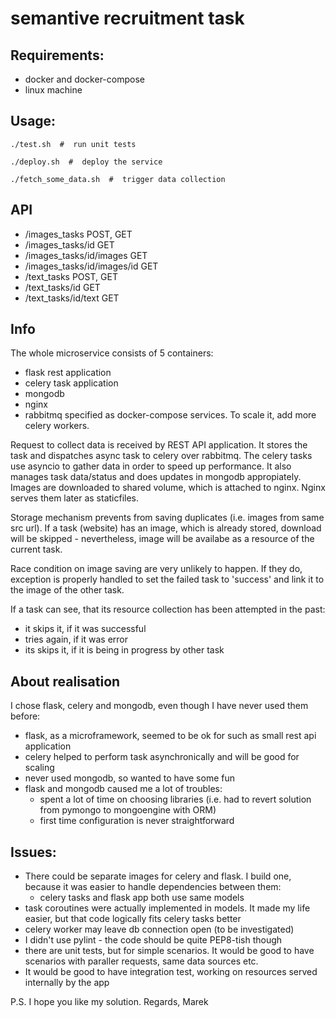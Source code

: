 # semantive recruitment task

## Requirements:
- docker and docker-compose
- linux machine

## Usage:
```
./test.sh  #  run unit tests
```
```
./deploy.sh  #  deploy the service
```
```
./fetch_some_data.sh  #  trigger data collection
```

## API
- /images_tasks  POST, GET
- /images_tasks/id  GET
- /images_tasks/id/images GET
- /images_tasks/id/images/id  GET
- /text_tasks POST, GET
- /text_tasks/id GET
- /text_tasks/id/text GET


## Info
The whole microservice consists of 5 containers:
- flask rest application
- celery task application
- mongodb
- nginx
- rabbitmq
specified as docker-compose services. To scale it, add more celery workers.

Request to collect data is received by REST API application. It stores the task and dispatches async task to celery over rabbitmq.
The celery tasks use asyncio to gather data in order to speed up performance. It also manages task data/status and does 
updates in mongodb appropiately. 
Images are downloaded to shared volume, which is attached to nginx. Nginx serves them later as staticfiles.

Storage mechanism prevents from saving duplicates (i.e. images from same src url).
If a task (website) has an image, which is already stored, download will be skipped - nevertheless, image will be availabe as a resource of the current task. 

Race condition on image saving are very unlikely to happen. 
If they do, exception is properly handled to set the failed task to 'success' and link it to the image of the other task.

If a task can see, that its resource collection has been attempted in the past:
 - it skips it, if it was successful
 - tries again, if it was error
 - its skips it, if it is being in progress by other task
 
 ## About realisation
 I chose flask, celery and mongodb, even though I have never used them before:
 - flask, as a microframework, seemed to be ok for such as small rest api application
 - celery helped to perform task asynchronically and will be good for scaling
 - never used mongodb, so wanted to have some fun
 - flask and mongodb caused me a lot of troubles:
   - spent a lot of time on choosing libraries (i.e. had to revert solution from pymongo to mongoengine with ORM)
   - first time configuration is never straightforward
   
 ## Issues:
  - There could be separate images for celery and flask. I build one, because it was easier to handle dependencies between them:
    - celery tasks and flask app both use same models
  - task coroutines were actually implemented in models. It made my life easier, but that code logically fits celery tasks better
  - celery worker may leave db connection open (to be investigated)
  - I didn't use pylint - the code should be quite PEP8-tish though 
  - there are unit tests, but for simple scenarios. It would be good to have scenarios with paraller requests, same data sources etc.
  - It would be good to have integration test, working on resources served internally by the app
  
  P.S. I hope you like my solution.
  Regards,
  Marek
 
 


